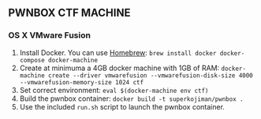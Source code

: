 ## PWNBOX CTF MACHINE

### OS X VMware Fusion
1. Install Docker. You can use [Homebrew](http://brew.sh/): `brew install docker docker-compose docker-machine`
1. Create at minimuma a 4GB docker machine with 1GB of RAM: `docker-machine create --driver vmwarefusion --vmwarefusion-disk-size 4000 --vmwarefusion-memory-size 1024 ctf`
1. Set correct environment: `eval $(docker-machine env ctf)`
1. Build the pwnbox container: `docker build -t superkojiman/pwnbox .`
1. Use the included `run.sh` script to launch the pwnbox container. 
